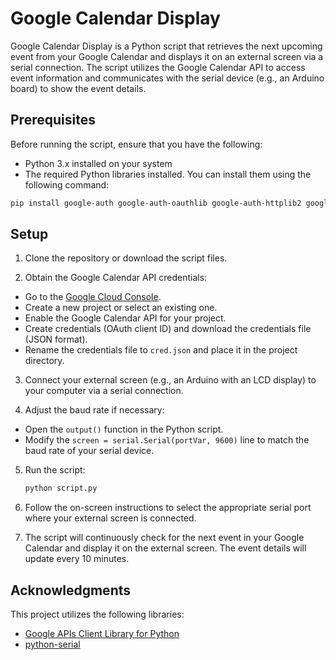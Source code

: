 # Google Calendar Display

Google Calendar Display is a Python script that retrieves the next upcoming event from your Google Calendar and displays it on an external screen via a serial connection. The script utilizes the Google Calendar API to access event information and communicates with the serial device (e.g., an Arduino board) to show the event details.

## Prerequisites

Before running the script, ensure that you have the following:

- Python 3.x installed on your system
- The required Python libraries installed. You can install them using the following command:

```bash
pip install google-auth google-auth-oauthlib google-auth-httplib2 google-api-python-client pyserial
```

## Setup

1. Clone the repository or download the script files.

2. Obtain the Google Calendar API credentials:
 - Go to the [Google Cloud Console](https://console.cloud.google.com/).
 - Create a new project or select an existing one.
 - Enable the Google Calendar API for your project.
 - Create credentials (OAuth client ID) and download the credentials file (JSON format).
 - Rename the credentials file to `cred.json` and place it in the project directory.

3. Connect your external screen (e.g., an Arduino with an LCD display) to your computer via a serial connection.

4. Adjust the baud rate if necessary:
 - Open the `output()` function in the Python script.
 - Modify the `screen = serial.Serial(portVar, 9600)` line to match the baud rate of your serial device.

5. Run the script:
    ```bash
    python script.py
    ```

6. Follow the on-screen instructions to select the appropriate serial port where your external screen is connected.

7. The script will continuously check for the next event in your Google Calendar and display it on the external screen. The event details will update every 10 minutes.

## Acknowledgments

This project utilizes the following libraries:

- [Google APIs Client Library for Python](https://github.com/googleapis/google-api-python-client)
- [python-serial](https://python-serial.readthedocs.io/)